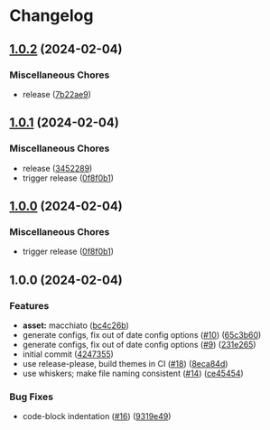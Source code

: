 # Changelog

## [1.0.2](https://github.com/catppuccin/lazygit/compare/v1.0.1...v1.0.2) (2024-02-04)


### Miscellaneous Chores

* release ([7b22ae9](https://github.com/catppuccin/lazygit/commit/7b22ae9e107a9cb17e63f155ef4e148a2d83fde7))

## [1.0.1](https://github.com/catppuccin/lazygit/compare/v1.0.0...v1.0.1) (2024-02-04)


### Miscellaneous Chores

* release ([3452289](https://github.com/catppuccin/lazygit/commit/3452289ae7c2260c67b34962593e5d1c82714017))
* trigger release ([0f8f0b1](https://github.com/catppuccin/lazygit/commit/0f8f0b1e169b50acf8e0cfcc926248f3be7e753c))

## [1.0.0](https://github.com/catppuccin/lazygit/compare/v1.0.0...v1.0.0) (2024-02-04)


### Miscellaneous Chores

* trigger release ([0f8f0b1](https://github.com/catppuccin/lazygit/commit/0f8f0b1e169b50acf8e0cfcc926248f3be7e753c))

## 1.0.0 (2024-02-04)


### Features

* **asset:** macchiato ([bc4c26b](https://github.com/catppuccin/lazygit/commit/bc4c26beefadcfe5d331b950be47420ee379a229))
* generate configs, fix out of date config options ([#10](https://github.com/catppuccin/lazygit/issues/10)) ([65c3b60](https://github.com/catppuccin/lazygit/commit/65c3b60aafc12b2c88494e012dbb1404086484dd))
* generate configs, fix out of date config options ([#9](https://github.com/catppuccin/lazygit/issues/9)) ([231e265](https://github.com/catppuccin/lazygit/commit/231e26561842662a33524180d74d28e787592a5f))
* initial commit ([4247355](https://github.com/catppuccin/lazygit/commit/4247355132f64ba624e0b9119d5f8208e308031c))
* use release-please, build themes in CI ([#18](https://github.com/catppuccin/lazygit/issues/18)) ([8eca84d](https://github.com/catppuccin/lazygit/commit/8eca84d003ab7a661c1d900ba7d91fcd7bf69f21))
* use whiskers; make file naming consistent ([#14](https://github.com/catppuccin/lazygit/issues/14)) ([ce45454](https://github.com/catppuccin/lazygit/commit/ce454540e5411287b0f5833e7056bcc835f8c952))


### Bug Fixes

* code-block indentation ([#16](https://github.com/catppuccin/lazygit/issues/16)) ([9319e49](https://github.com/catppuccin/lazygit/commit/9319e49f761ddb154c0b5386afd7441170f6dfd3))
